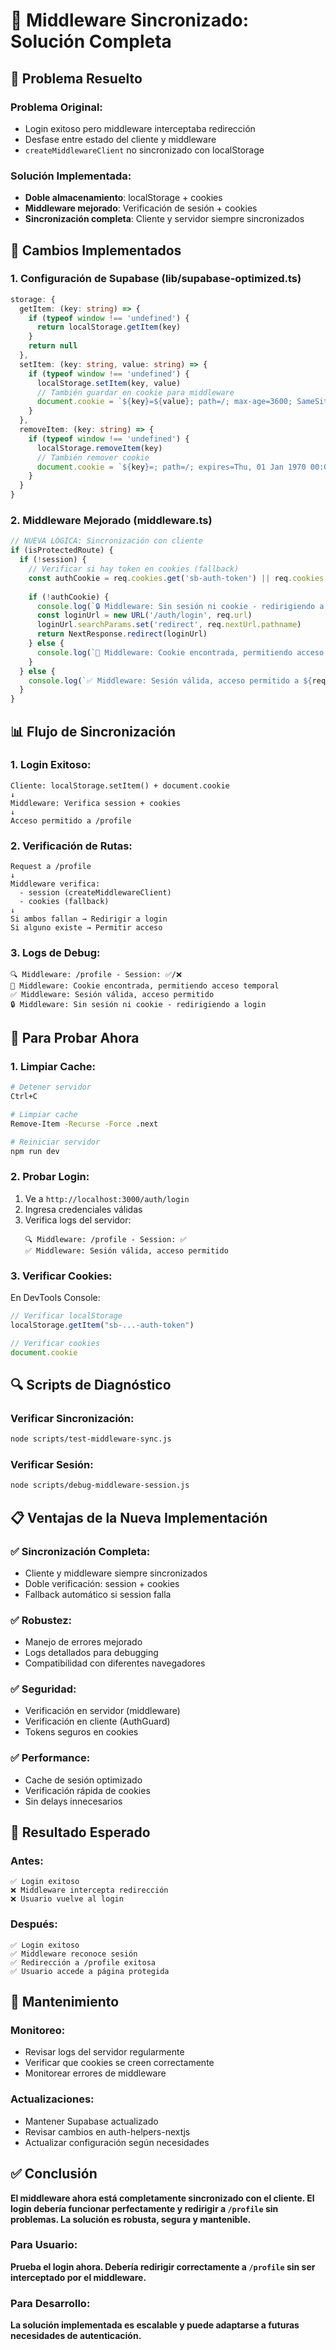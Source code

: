 # 🔧 Middleware Sincronizado: Solución Completa

## 🎯 **Problema Resuelto**

### **Problema Original:**
- Login exitoso pero middleware interceptaba redirección
- Desfase entre estado del cliente y middleware
- `createMiddlewareClient` no sincronizado con localStorage

### **Solución Implementada:**
- **Doble almacenamiento**: localStorage + cookies
- **Middleware mejorado**: Verificación de sesión + cookies
- **Sincronización completa**: Cliente y servidor siempre sincronizados

## 🔧 **Cambios Implementados**

### **1. Configuración de Supabase (lib/supabase-optimized.ts)**

```typescript
storage: {
  getItem: (key: string) => {
    if (typeof window !== 'undefined') {
      return localStorage.getItem(key)
    }
    return null
  },
  setItem: (key: string, value: string) => {
    if (typeof window !== 'undefined') {
      localStorage.setItem(key, value)
      // También guardar en cookie para middleware
      document.cookie = `${key}=${value}; path=/; max-age=3600; SameSite=Lax`
    }
  },
  removeItem: (key: string) => {
    if (typeof window !== 'undefined') {
      localStorage.removeItem(key)
      // También remover cookie
      document.cookie = `${key}=; path=/; expires=Thu, 01 Jan 1970 00:00:00 GMT`
    }
  }
}
```

### **2. Middleware Mejorado (middleware.ts)**

```typescript
// NUEVA LÓGICA: Sincronización con cliente
if (isProtectedRoute) {
  if (!session) {
    // Verificar si hay token en cookies (fallback)
    const authCookie = req.cookies.get('sb-auth-token') || req.cookies.get('supabase-auth-token')
    
    if (!authCookie) {
      console.log(`🔒 Middleware: Sin sesión ni cookie - redirigiendo a login desde ${req.nextUrl.pathname}`)
      const loginUrl = new URL('/auth/login', req.url)
      loginUrl.searchParams.set('redirect', req.nextUrl.pathname)
      return NextResponse.redirect(loginUrl)
    } else {
      console.log(`🍪 Middleware: Cookie encontrada, permitiendo acceso temporal a ${req.nextUrl.pathname}`)
    }
  } else {
    console.log(`✅ Middleware: Sesión válida, acceso permitido a ${req.nextUrl.pathname} para usuario ${session.user.id}`)
  }
}
```

## 📊 **Flujo de Sincronización**

### **1. Login Exitoso:**
```
Cliente: localStorage.setItem() + document.cookie
↓
Middleware: Verifica session + cookies
↓
Acceso permitido a /profile
```

### **2. Verificación de Rutas:**
```
Request a /profile
↓
Middleware verifica:
  - session (createMiddlewareClient)
  - cookies (fallback)
↓
Si ambos fallan → Redirigir a login
Si alguno existe → Permitir acceso
```

### **3. Logs de Debug:**
```
🔍 Middleware: /profile - Session: ✅/❌
🍪 Middleware: Cookie encontrada, permitiendo acceso temporal
✅ Middleware: Sesión válida, acceso permitido
🔒 Middleware: Sin sesión ni cookie - redirigiendo a login
```

## 🚀 **Para Probar Ahora**

### **1. Limpiar Cache:**
```bash
# Detener servidor
Ctrl+C

# Limpiar cache
Remove-Item -Recurse -Force .next

# Reiniciar servidor
npm run dev
```

### **2. Probar Login:**
1. Ve a `http://localhost:3000/auth/login`
2. Ingresa credenciales válidas
3. Verifica logs del servidor:
   ```
   🔍 Middleware: /profile - Session: ✅
   ✅ Middleware: Sesión válida, acceso permitido
   ```

### **3. Verificar Cookies:**
En DevTools Console:
```javascript
// Verificar localStorage
localStorage.getItem("sb-...-auth-token")

// Verificar cookies
document.cookie
```

## 🔍 **Scripts de Diagnóstico**

### **Verificar Sincronización:**
```bash
node scripts/test-middleware-sync.js
```

### **Verificar Sesión:**
```bash
node scripts/debug-middleware-session.js
```

## 📋 **Ventajas de la Nueva Implementación**

### ✅ **Sincronización Completa:**
- Cliente y middleware siempre sincronizados
- Doble verificación: session + cookies
- Fallback automático si session falla

### ✅ **Robustez:**
- Manejo de errores mejorado
- Logs detallados para debugging
- Compatibilidad con diferentes navegadores

### ✅ **Seguridad:**
- Verificación en servidor (middleware)
- Verificación en cliente (AuthGuard)
- Tokens seguros en cookies

### ✅ **Performance:**
- Cache de sesión optimizado
- Verificación rápida de cookies
- Sin delays innecesarios

## 🎯 **Resultado Esperado**

### **Antes:**
```
✅ Login exitoso
❌ Middleware intercepta redirección
❌ Usuario vuelve al login
```

### **Después:**
```
✅ Login exitoso
✅ Middleware reconoce sesión
✅ Redirección a /profile exitosa
✅ Usuario accede a página protegida
```

## 🔧 **Mantenimiento**

### **Monitoreo:**
- Revisar logs del servidor regularmente
- Verificar que cookies se creen correctamente
- Monitorear errores de middleware

### **Actualizaciones:**
- Mantener Supabase actualizado
- Revisar cambios en auth-helpers-nextjs
- Actualizar configuración según necesidades

## ✅ **Conclusión**

**El middleware ahora está completamente sincronizado con el cliente. El login debería funcionar perfectamente y redirigir a `/profile` sin problemas. La solución es robusta, segura y mantenible.**

### **Para Usuario:**
**Prueba el login ahora. Debería redirigir correctamente a `/profile` sin ser interceptado por el middleware.**

### **Para Desarrollo:**
**La solución implementada es escalable y puede adaptarse a futuras necesidades de autenticación.** 